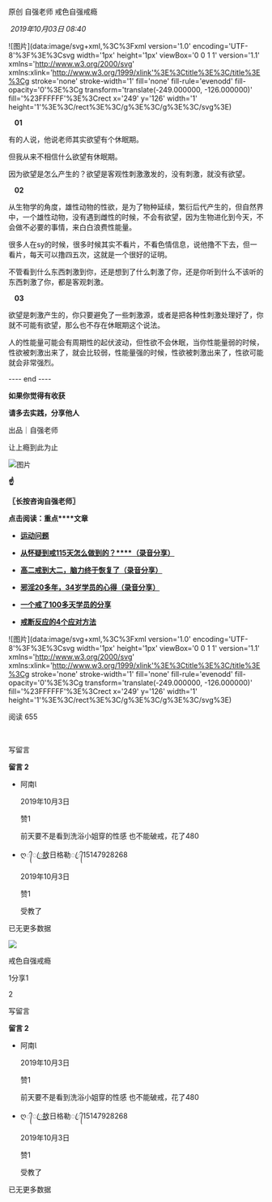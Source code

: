 # 

原创 自强老师 戒色自强戒瘾

 _2019年10月03日 08:40_

![图片](data:image/svg+xml,%3C%3Fxml version='1.0' encoding='UTF-8'%3F%3E%3Csvg width='1px' height='1px' viewBox='0 0 1 1' version='1.1' xmlns='http://www.w3.org/2000/svg' xmlns:xlink='http://www.w3.org/1999/xlink'%3E%3Ctitle%3E%3C/title%3E%3Cg stroke='none' stroke-width='1' fill='none' fill-rule='evenodd' fill-opacity='0'%3E%3Cg transform='translate(-249.000000, -126.000000)' fill='%23FFFFFF'%3E%3Crect x='249' y='126' width='1' height='1'%3E%3C/rect%3E%3C/g%3E%3C/g%3E%3C/svg%3E)

   ****01****   

  

有的人说，他说老师其实欲望有个休眠期。  

  

但我从来不相信什么欲望有休眠期。

  

因为欲望是怎么产生的？欲望是客观性刺激激发的，没有刺激，就没有欲望。

  

   ****02****   

  

从生物学的角度，雄性动物的性欲，是为了物种延续，繁衍后代产生的，但自然界中，一个雄性动物，没有遇到雌性的时候，不会有欲望，因为生物进化到今天，不会做不必要的事情，来白白浪费性能量。

  

很多人在sy的时候，很多时候其实不看片，不看色情信息，说他撸不下去，但一看片，每天可以撸四五次，这就是一个很好的证明。

  

不管看到什么东西刺激到你，还是想到了什么刺激了你，还是你听到什么不该听的东西刺激了你，都是客观刺激。  

  

   ****03****   

  

欲望是刺激产生的，你只要避免了一些刺激源，或者是把各种性刺激处理好了，你就不可能有欲望，那么也不存在休眠期这个说法。

  

人的性能量可能会有周期性的起伏波动，但性欲不会休眠，当你性能量弱的时候，性欲被刺激出来了，就会比较弱，性能量强的时候，性欲被刺激出来了，性欲可能就会非常强烈。  

  

  

  

---- end ----

  

**如果你觉得有收获**

**请多去实践，分享他人**

  

出品｜自强老师  

让上瘾到此为止  

![图片](https://mmbiz.qpic.cn/mmbiz_jpg/jub3ia7NUj31c1GX1WxAkFtefx0foXSFJFvf5xj4js0kSgJIdPIibTHBIrGnUCot9SyIZYbnpQFGf7PvUzMWonHw/640?wx_fmt=jpeg&wxfrom=13&tp=wxpic)

**☝**

**〖长按咨询自强老师〗**

  

**点击阅读：重点****文章**  

  

- [**运动问题**](http://mp.weixin.qq.com/s?__biz=MzI2ODg1MzY4Mw==&mid=2247484517&idx=1&sn=916f0e6e9ef57f43e9e9a150b5d329f6&chksm=eae80cb9dd9f85af30ea60d4e0b7af20d180cb9ffc99bead1cc8ec4d9c98e82c73d9f6db026d&scene=21#wechat_redirect)
    

  

- [**从怀疑到戒115天怎么做到的？****（录音分享）**](http://mp.weixin.qq.com/s?__biz=MzI2ODg1MzY4Mw==&mid=2247484746&idx=1&sn=33b2bda34aa9dfda129497abff590a88&chksm=eae80d96dd9f84802ef57f4e099ea148bba1009b50b5759c6c4d611af4e4f3fc1c5370cda2f1&scene=21#wechat_redirect)
    
      
    
- [**高二戒到大二，脑力终于恢复了（录音分享）**](http://mp.weixin.qq.com/s?__biz=MzI2ODg1MzY4Mw==&mid=2247484754&idx=1&sn=ca558fd837cc59e49407d000e3fb2e6a&chksm=eae80d8edd9f8498425b3e63af25b76a277a08668e6d1ce1334e9e9eadecd46276dc0645d4d1&scene=21#wechat_redirect)
    
      
    
- [**邪淫20多年，34岁学员的心得（录音分享）**](http://mp.weixin.qq.com/s?__biz=MzI2ODg1MzY4Mw==&mid=2247484711&idx=1&sn=6fab355c0a12fa0886f55ae5049c427f&chksm=eae80dfbdd9f84ed92e7de7a2f3b78c96210a53bb89d7adeee50e0e6009746dc62ef00376ad8&scene=21#wechat_redirect)
    

  

- [**一个戒了100多天学员的分享**](http://mp.weixin.qq.com/s?__biz=MzI2ODg1MzY4Mw==&mid=2247484600&idx=1&sn=c6cfec5cd795f8a9ede7050ffe57f6d2&chksm=eae80c64dd9f85725d98942e8dc3ba4c6a2c0ef8220f7a0a9b92f63817ed2cacab015d143bff&scene=21#wechat_redirect)  
    

  

- **[戒断反应的4个应对方法](http://mp.weixin.qq.com/s?__biz=MzI2ODg1MzY4Mw==&mid=2247484392&idx=1&sn=40e48c0164fdb385f4d5954c3a5dbc51&chksm=eae80b34dd9f82229bd003e4215050017a61dd0893654bc07e74b4c9a2173b48c4db0a367d1f&scene=21#wechat_redirect)**
    

  

![图片](data:image/svg+xml,%3C%3Fxml version='1.0' encoding='UTF-8'%3F%3E%3Csvg width='1px' height='1px' viewBox='0 0 1 1' version='1.1' xmlns='http://www.w3.org/2000/svg' xmlns:xlink='http://www.w3.org/1999/xlink'%3E%3Ctitle%3E%3C/title%3E%3Cg stroke='none' stroke-width='1' fill='none' fill-rule='evenodd' fill-opacity='0'%3E%3Cg transform='translate(-249.000000, -126.000000)' fill='%23FFFFFF'%3E%3Crect x='249' y='126' width='1' height='1'%3E%3C/rect%3E%3C/g%3E%3C/g%3E%3C/svg%3E)

阅读 655

​

写留言

**留言 2**

- 阿南
    
    2019年10月3日
    
    赞1
    
    前天要不是看到洗浴小姐穿的性感 也不能破戒，花了480
    
- ღ᭄ꦿ꯭敖日格勒ꦿ᭄15147928268
    
    2019年10月3日
    
    赞1
    
    受教了
    

已无更多数据

[](javacript:;)

![](http://mmbiz.qpic.cn/sz_mmbiz_png/jub3ia7NUj31UZpeuX8ZcvSO1EnvnxiaOmBzxib2SyXzW730o1ugo8m9kqdUFg2acrtib89vNLHEF6ibsCLd2iavzkHg/300?wx_fmt=png&wxfrom=18)

戒色自强戒瘾

1分享1

2

写留言

**留言 2**

- 阿南
    
    2019年10月3日
    
    赞1
    
    前天要不是看到洗浴小姐穿的性感 也不能破戒，花了480
    
- ღ᭄ꦿ꯭敖日格勒ꦿ᭄15147928268
    
    2019年10月3日
    
    赞1
    
    受教了
    

已无更多数据